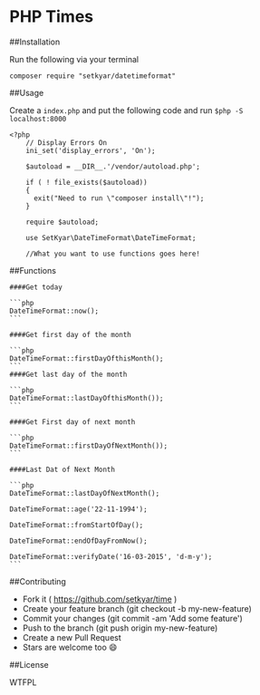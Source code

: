 PHP Times
==========
##Installation

Run the following via your terminal
	
	composer require "setkyar/datetimeformat"

##Usage

Create a `index.php` and put the following code and run `$php -S localhost:8000`

	<?php
		// Display Errors On
		ini_set('display_errors', 'On');

		$autoload = __DIR__.'/vendor/autoload.php';

		if ( ! file_exists($autoload))
		{
		  exit("Need to run \"composer install\"!");
		}

		require $autoload;

		use SetKyar\DateTimeFormat\DateTimeFormat;
		
		//What you want to use functions goes here!

##Functions

	####Get today
	
	```php
	DateTimeFormat::now();
	```

	####Get first day of the month 
	
	```php
	DateTimeFormat::firstDayOfthisMonth();
	```
	####Get last day of the month 
	
	```php
	DateTimeFormat::lastDayOfthisMonth());
	```
	
	####Get First day of next month 		
	
	```php
	DateTimeFormat::firstDayOfNextMonth());
	```
	
	####Last Dat of Next Month
	
	```php
	DateTimeFormat::lastDayOfNextMonth();
	
	DateTimeFormat::age('22-11-1994');

	DateTimeFormat::fromStartOfDay();

	DateTimeFormat::endOfDayFromNow();

	DateTimeFormat::verifyDate('16-03-2015', 'd-m-y');
	```
	
##Contributing

- Fork it ( https://github.com/setkyar/time )
- Create your feature branch (git checkout -b my-new-feature)
- Commit your changes (git commit -am 'Add some feature')
- Push to the branch (git push origin my-new-feature)
- Create a new Pull Request
- Stars are welcome too :smile:

##License

WTFPL
